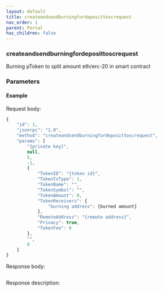 ```yaml
---
layout: default
title: createandsendburningfordeposittoscrequest
nav_order: 1
parent: Portal
has_children: false
---
```


### createandsendburningfordeposittoscrequest

Burning pToken to split amount eth/erc-20 in smart contract

### Parameters

#### Example

Request body:

```javascript
{
    "id": 1,
    "jsonrpc": "1.0",
    "method": "createandsendburningfordeposittoscrequest",
    "params": [
        "{private key}",
        null,
        5,
        -1,
        {
            "TokenID": "{token id}",
            "TokenTxType": 1,
            "TokenName": "",
            "TokenSymbol": "",
            "TokenAmount": 0,
            "TokenReceivers": {
                "burning address": {burned amount}
            },
            "RemoteAddress": "{remote address}",
            "Privacy": true,
            "TokenFee": 0
        },
        "",
        0
    ]
}
```

Response body:

```
```

Response description:
